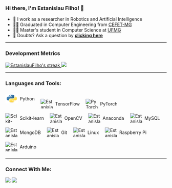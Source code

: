 ### Hi there, I'm Estanislau Filho! 👋



- 🔭 I work as a researcher in Robotics and Artificial Intelligence
- :man_student: Graduated in Computer Engineering from [CEFET-MG](https://www.cefetmg.br/)
- :man_scientist: Master's student in Computer Science at [UFMG](https://ufmg.br/)
- 💬 Doubts? Ask a question by [**clicking here**](https://github.com/EstanislauFilho/EstanislauFilho/issues)

***

### Development Metrics

<picture>
<a href="https://github.com/EstanislauFilho/github-readme-streak-stats">
    <img width="49%" title="🔥 Get streak stats for your profile at git.io/streak-stats" alt="EstanislauFilho's streak" src="https://github-readme-streak-stats.herokuapp.com/?user=EstanislauFilho&theme=black-ice&hide_border=true&stroke=0000&background=060A0CD0"/>
</a>
</picture>

<picture>
<source 
  srcset="https://github-readme-stats.vercel.app/api?username=EstanislauFilho&show_icons=true&theme=dark"
/>
<source
  srcset="https://github-readme-stats.vercel.app/api?username=anuraghazra&show_icons=true"
/>
<img width="49%" src="https://github-readme-stats.vercel.app/api?username=anuraghazra&show_icons=true" />
</picture>

***

### Languages and Tools:
<div style="display: inline-flex; align-items: center; margin-right: 15px;">
  <img align="center" alt="Estanislau-Python" height="30" width="40" src="https://raw.githubusercontent.com/devicons/devicon/master/icons/python/python-original.svg">
  <p style="margin-left: 5px;">Python</p>
</div>
<div style="display: inline-flex; align-items: center; margin-right: 15px;">
  <img align="center" alt="Estanislau-Tensorflow" height="30" width="40" src="https://cdn.jsdelivr.net/gh/devicons/devicon/icons/tensorflow/tensorflow-original.svg">
  <p style="margin-left: 5px;">TensorFlow</p>
</div>
<div style="display: inline-flex; align-items: center; margin-right: 15px;">
  <img align="center" alt="PyTorch" height="30" width="40" src="https://cdn.jsdelivr.net/gh/devicons/devicon/icons/pytorch/pytorch-original.svg">
  <p style="margin-left: 5px;">PyTorch</p>
</div>
<div style="display: inline-flex; align-items: center; margin-right: 15px;">
  <img align="center" alt="Scikit-learn" height="30" width="40" src="https://upload.wikimedia.org/wikipedia/commons/0/05/Scikit_learn_logo_small.svg">
  <p style="margin-left: 5px;">Scikit-learn</p>
</div>
<div style="display: inline-flex; align-items: center; margin-right: 15px;">
  <img align="center" alt="Estanislau-OpenCV" height="30" width="40" src="https://cdn.jsdelivr.net/gh/devicons/devicon/icons/opencv/opencv-original-wordmark.svg">
  <p style="margin-left: 5px;">OpenCV</p>
</div>
<div style="display: inline-flex; align-items: center; margin-right: 15px;">
  <img align="center" alt="Estanislau-Anaconda" height="30" width="40" src="https://cdn.jsdelivr.net/gh/devicons/devicon/icons/anaconda/anaconda-original.svg">
  <p style="margin-left: 5px;">Anaconda</p>
</div>
<div style="display: inline-flex; align-items: center; margin-right: 15px;">
  <img align="center" alt="Estanislau-MySQL" height="30" width="40" src="https://cdn.jsdelivr.net/gh/devicons/devicon/icons/mysql/mysql-original-wordmark.svg">
  <p style="margin-left: 5px;">MySQL</p>
</div>
<div style="display: inline-flex; align-items: center; margin-right: 15px;">
  <img align="center" alt="Estanislau-Mongo" height="30" width="40" src="https://cdn.jsdelivr.net/gh/devicons/devicon/icons/mongodb/mongodb-original-wordmark.svg">
  <p style="margin-left: 5px;">MongoDB</p>
</div>
<div style="display: inline-flex; align-items: center; margin-right: 15px;">
  <img align="center" alt="Estanislau-git" height="30" width="40" src="https://cdn.jsdelivr.net/gh/devicons/devicon/icons/git/git-original-wordmark.svg">
  <p style="margin-left: 5px;">Git</p>
</div>
<div style="display: inline-flex; align-items: center; margin-right: 15px;">
  <img align="center" alt="Estanislau-Linux" height="30" width="40" src="https://cdn.jsdelivr.net/gh/devicons/devicon/icons/linux/linux-original.svg">
  <p style="margin-left: 5px;">Linux</p>
</div>
<div style="display: inline-flex; align-items: center; margin-right: 15px;">
  <img align="center" alt="Estanislau-Raspberry" height="30" width="40" src="https://cdn.jsdelivr.net/gh/devicons/devicon/icons/raspberrypi/raspberrypi-original.svg">
  <p style="margin-left: 5px;">Raspberry Pi</p>
</div>
<div style="display: inline-flex; align-items: center; margin-right: 15px;">
  <img align="center" alt="Estanislau-Arduino" height="30" width="40" src="https://cdn.jsdelivr.net/gh/devicons/devicon/icons/arduino/arduino-original-wordmark.svg">
  <p style="margin-left: 5px;">Arduino</p>
</div>


          


***

### Connect With Me:
<div> 
  <a href="https://www.linkedin.com/in/estanislau-sena-filho/" target="_blank"><img src="https://img.shields.io/badge/-LinkedIn-%230077B5?style=for-the-badge&logo=linkedin&logoColor=white" target="_blank"></a> 
  <a href="estanislau.sena@gmail.com" target="_blank"><img src="https://img.shields.io/badge/Gmail-D14836?style=for-the-badge&logo=gmail&logoColor=white"></a> 
</div>


